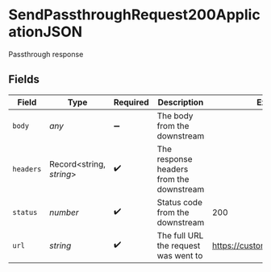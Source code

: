 # SendPassthroughRequest200ApplicationJSON

Passthrough response


## Fields

| Field                                    | Type                                     | Required                                 | Description                              | Example                                  |
| ---------------------------------------- | ---------------------------------------- | ---------------------------------------- | ---------------------------------------- | ---------------------------------------- |
| `body`                                   | *any*                                    | :heavy_minus_sign:                       | The body from the downstream             |                                          |
| `headers`                                | Record<string, *string*>                 | :heavy_check_mark:                       | The response headers from the downstream |                                          |
| `status`                                 | *number*                                 | :heavy_check_mark:                       | Status code from the downstream          | 200                                      |
| `url`                                    | *string*                                 | :heavy_check_mark:                       | The full URL the request was went to     | https://customcrm.com/api/cars           |